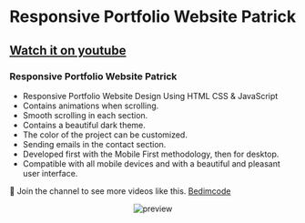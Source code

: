 # Responsive Portfolio Website Patrick
## [Watch it on youtube](https://youtu.be/Y4-xMb-eHOQ)
### Responsive Portfolio Website Patrick

- Responsive Portfolio Website Design Using HTML CSS & JavaScript
- Contains animations when scrolling.
- Smooth scrolling in each section.
- Contains a beautiful dark theme.
- The color of the project can be customized.
- Sending emails in the contact section.
- Developed first with the Mobile First methodology, then for desktop.
- Compatible with all mobile devices and with a beautiful and pleasant user interface.

💙 Join the channel to see more videos like this. [Bedimcode](https://www.youtube.com/@Bedimcode)

<p align='center'>
  <img src='/.github/preview.png' alt='preview'/>
</p>
